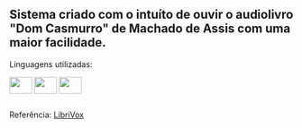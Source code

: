 ## Sistema criado com o intuíto de ouvir o audiolivro "Dom Casmurro" de Machado de Assis com uma maior facilidade.

Linguagens utilizadas:
<div style="inline_block">
<img align="center" height="30" width="40" src="https://cdn.jsdelivr.net/gh/devicons/devicon/icons/html5/html5-original.svg">
<img align="center" height="30" width="40" src="https://cdn.jsdelivr.net/gh/devicons/devicon/icons/css3/css3-original.svg">
<img align="center" height="30" width="40" src="https://cdn.jsdelivr.net/gh/devicons/devicon/icons/javascript/javascript-original.svg">
</div>

##

Referência:
<a href="https://librivox.org/dom-casmurro-by-machado-de-assis/">LibriVox</a>